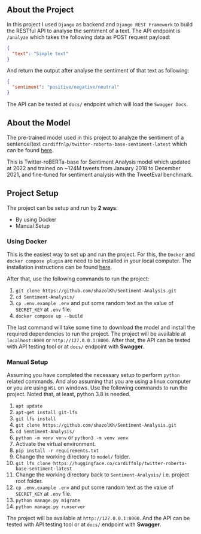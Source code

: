 ## About the Project
In this project I used `Django` as backend and `Django REST Framework` to build the RESTful
API to analyse the sentiment of a text. The API endpoint is `/analyze` which takes the following
data as POST request payload:

```json
{
  "text": "Simple text"
}
```
And return the output after analyse the sentiment of that text as following:
```json
{
  "sentiment": "positive/negative/neutral"
}
```
The API can be tested at `docs/` endpoint which will load the `Swagger Docs`.

## About the Model
The pre-trained model used in this project to analyze the sentiment of a sentence/text
`cardiffnlp/twitter-roberta-base-sentiment-latest` which can be found 
[here](https://huggingface.co/cardiffnlp/twitter-roberta-base-sentiment-latest).

This is Twitter-roBERTa-base for Sentiment Analysis model which updated at 2022 and trained on ~124M tweets from 
January 2018 to December 2021, and fine-tuned for sentiment analysis with the TweetEval benchmark.

## Project Setup
The project can be setup and run by **2 ways**:

- By using Docker
- Manual Setup

### Using Docker
This is the easiest way to set up and run the project. For this, the `Docker` and `docker compose plugin` are
need to be installed in your local computer. The installation instructions can be found [here](https://docs.docker.com/engine/install/).

After that, use the following commands to run the project:
1. `git clone https://github.com/shazolKh/Sentiment-Analysis.git`
2. `cd Sentiment-Analysis/`
3. `cp .env.example .env` and put some random text as the value of `SECRET_KEY` at `.env` file.
4. `docker compose up --build`

The last command will take some time to download the model and install the required dependencies to run the project.
The project will be available at `localhost:8000` or `http://127.0.0.1:8000`. 
After that, the API can be tested with API testing tool or at `docs/` endpoint with **Swagger**.

### Manual Setup
Assuming you have completed the necessary setup to perform `python` related commands. And also assuming
that you are using a linux computer or you are using `WSL` on windows. Use the following commands to run the project. 
Noted that, at least, python 3.8 is needed.

1. `apt update`
2. `apt-get install git-lfs`
3. `git lfs install`
4. `git clone https://github.com/shazolKh/Sentiment-Analysis.git`
5. `cd Sentiment-Analysis/`
6. `python -m venv venv` or `python3 -m venv venv`
7. Activate the virtual environment.
8. `pip install -r requirements.txt`
9. Change the working directory to `model/` folder.
10. `git lfs clone https://huggingface.co/cardiffnlp/twitter-roberta-base-sentiment-latest`
11. Change the working directory back to `Sentiment-Analysis/` i.e. project root folder.
12. `cp .env.example .env` and put some random text as the value of `SECRET_KEY` at `.env` file.
13. `python manage.py migrate`
14. `python manage.py runserver`

The project will be available at `http://127.0.0.1:8000`. And the API can be tested with API testing tool or 
at `docs/` endpoint with **Swagger**.